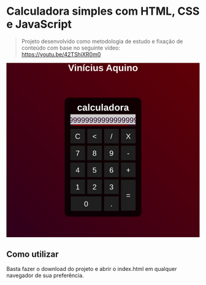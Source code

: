 # Calculadora simples com HTML, CSS e JavaScript
> Projeto desenvolvido como metodologia de estudo e fixação de conteúdo com base no seguinte vídeo: https://youtu.be/42TShjXR0m0

![alt text](img/demonstrativo.png)

## Como utilizar

Basta fazer o download do projeto e abrir o index.html em qualquer navegador de sua preferência.
